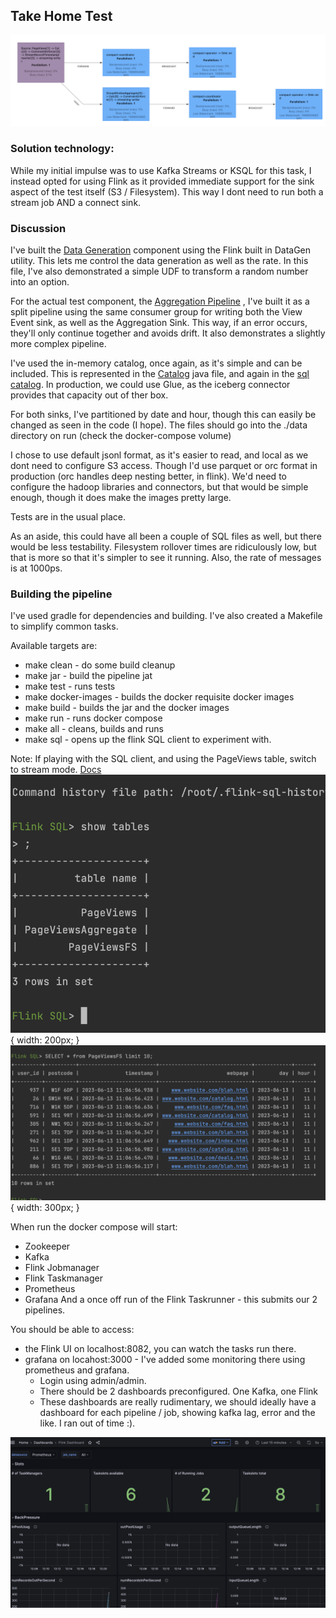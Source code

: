## Take Home Test

![Flink Aggregation Job Topologoy](images/Aggregation.png "Aggregator")

### Solution technology:

While my initial impulse was to use Kafka Streams or KSQL for this task, I instead opted for using Flink as it provided 
immediate support for the sink aspect of the test itself (S3 / Filesystem). This way I dont need to run both a stream 
job AND a connect sink.
 
### Discussion

I've built the [Data Generation](src/main/java/com/checkout/datagen/DataGen.java) component using the Flink built in 
DataGen utility. This lets me control the data generation as well as the rate. 
In this file, I've also demonstrated a simple UDF to transform a random number into an option.

For the actual test component, the [Aggregation Pipeline](src/main/java/com/checkout/aggregation/AggregationPipeline.java)
, I've built it as a split pipeline using the same consumer group for writing both the View Event sink, as well as the 
Aggregation Sink. This way, if an error occurs, they'll only continue together and avoids drift. It also demonstrates a 
slightly more complex pipeline.

I've used the in-memory catalog, once again, as it's simple and can be included. This is represented in the [Catalog](src/main/java/com/checkout/tables/Catalog.java) 
java file, and again in the [sql catalog](docker/flink/catalog.sql). In production, we could use Glue, as the iceberg connector provides that capacity out of ther box. 

For both sinks, I've partitioned by date and hour, though this can easily be changed as seen in the code (I hope).
The files should go into the ./data directory on run (check the docker-compose volume)

I chose to use default jsonl format, as it's easier to read, and local as we dont need to configure S3 access.
Though I'd use parquet or orc format in production (orc handles deep nesting better, in flink). We'd need to 
configure the hadoop libraries and connectors, but that would be simple enough, though it does make the images pretty large. 

Tests are in the usual place. 

As an aside, this could have all been a couple of SQL files as well, but there would be less testability.
Filesystem rollover times are ridiculously low, but that is more so that it's simpler to see it running. 
Also, the rate of messages is at 1000ps. 

### Building the pipeline

I've used gradle for dependencies and building. I've also created a Makefile to simplify common 
tasks. 

Available targets are: 
 * make clean - do some build cleanup
 * make jar - build the pipeline jat
 * make test - runs tests
 * make docker-images - builds the docker requisite docker images
 * make build - builds the jar and the docker images
 * make run - runs docker compose
 * make all - cleans, builds and runs
 * make sql - opens up the flink SQL client to experiment with.

Note: If playing with the SQL client, and using the PageViews table, switch to stream mode.
[Docs](https://nightlies.apache.org/flink/flink-docs-master/docs/dev/table/sqlclient/)
![SQL Client](images/sql.png "SQL Client") { width: 200px; }
![SQL Results](images/results.png "SQL Results") { width: 300px; }

When run the docker compose will start:
 * Zookeeper
 * Kafka
 * Flink Jobmanager
 * Flink Taskmanager
 * Prometheus
 * Grafana
And a once off run of the Flink Taskrunner - this submits our 2 pipelines.

You should be able to access:
 * the Flink UI on localhost:8082, you can watch the tasks run there.
 * grafana on locahost:3000 - I've added some monitoring there using prometheus and grafana.
   * Login using admin/admin. 
   * There should be 2 dashboards preconfigured. One Kafka, one Flink
   * These dashboards are really rudimentary, we should ideally have a dashboard for each pipeline / job, showing 
   kafka lag, error and the like. I ran out of time :).

![Grafana](images/grafana.png "Grafana")






